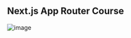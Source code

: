 ## Next.js App Router Course

![image](https://github.com/mena0018/Next-14/assets/89834824/89a24da5-f8cb-4888-be6a-0e48600ab29e)

